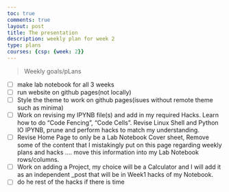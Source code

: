 ```yaml
---
toc: true
comments: true
layout: post
title: The presentation
description: weekly plan for week 2 
type: plans
courses: {csp: {week: 2}}
---
```



> Weekly goals/pLans
- [ ] make lab notebook for all 3 weeks
- [ ] run website on github pages(not locally)
- [ ] Style the theme to work on github pages(isues without remote theme such as minima)
- [ ] Work on revising my IPYNB file(s) and add in my required Hacks.  Learn how to do  “Code Fencing”, “Code Cells”.  Revise  Linux Shell  and Python IO IPYNB, prune and perform hacks to match my understanding.
- [ ] Revise Home Page to only be a Lab Notebook Cover sheet,  Remove some of the content that I mistakingly put on this page regarding weekly plans and hacks …. move this information into my Lab Notebook rows/columns.
- [ ] Work on adding a Project, my choice will be a Calculator and I will add it as an independent _post that will be in Week1 hacks of my Notebook.
- [ ] do he rest of the hacks if there is time